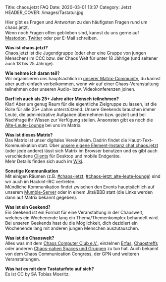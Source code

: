 Title: chaos.jetzt FAQ
Date: 2020-03-01 13:37
Category: Jetzt
HEADER_COVER: /images/Tastatur.jpg

Hier gibt es Fragen und Antworten zu den häufigsten Fragen rund um chaos.jetzt.  
Wenn noch Fragen offen geblieben sind, kannst du uns gerne auf [Mastodon](https://chaos.social/@jetzt),
[Twitter](https://twitter.com/chaos_jetzt) oder per E-Mail schreiben.


**Was ist chaos.jetzt?**  
Chaos.jetzt ist die Jugendgruppe (oder eher eine Gruppe von jungen Menschen) im CCC bzw. der Chaos Welt für unter 18 Jährige (und seltener auch 18 bis 25 Jährige).

**Wie nehme ich daran teil?**  
Wir organisieren uns hauptsächlich in [unserer Matrix-Community](https://matrix.to/#/+chaos.jetzt:chaos.jetzt),
du kannst aber auch einfach vorbeikommen, wenn wir auf einer Chaos-Veranstaltung teilnehmen
oder unseren Audio- bzw. Videokonferenzen joinen.

**Darf ich auch als 25+ Jahre alter Mensch teilnehmen?**  
Klar! Aber um genug Raum für die eigentliche Zielgruppe zu lassen, ist die Rolle für alle 25+ Jahre unterstützend. Unsere Geekends brauchen immer Leute, die administrative Aufgaben übernehmen bzw. gezielt und bei Nachfrage ihr Wissen zur Verfügung stellen. Ansonsten gibt es noch die [Alte-Leute-Lounge](https://matrix.to/#/#alte_leute_lounge:chaos.jetzt) bei uns im Matrix.

**Was ist dieses Matrix?**  
Das Matrix ist unser digitales Vereinsheim. Dadrin findet die Haupt-Text-Kommunikation statt.
Über [unsere eigene Element-Instanz chat.chaos.jetzt](https://chat.chaos.jetzt/) (oder jede andere) lässt sich Matrix im Browser benutzen und es gibt auch verschiedene [Clients](https://matrix.org/clients) für Desktop und mobile Endgeräte.  
Mehr Details finden sich auch im [Wiki](https://wiki.chaos.jetzt/dienste/matrix).

**Sonstige Kommunikation**  
Mit einigen Räumen (z.B. [#chaos-jetzt](ircs://irc.hackint.org:6697/chaos-jetzt),
[#chaos-jetzt_alte-leute-lounge](ircs://irc.hackint.org:6697/chaos-jetzt_alte-leute-lounge)) sind wir auch im Hackint-IRC vertreten.  
Mündliche Kommunikation findet zwischen den Events hauptsächlich auf unserem [Mumble-Server](https://mumble.chaos.jetzt/) 
oder in einem Jitsi/BBB statt (die Links werden dann auf Matrix bekannt gegeben).

**Was ist ein Geekend?**  
Ein Geekend ist ein Format für eine Veranstaltung in der Chaoswelt, welches ein Wochenende lang ein Thema/Themenkomplex behandelt wird.
Bei unseren Geekends hast du die Möglichkeit, dich dezidiert ein Wochenende lang mit anderen jungen Menschen auszutauschen.

**Was ist die Chaoswelt?**  
Alles was mit dem [Chaos Computer Club e.V.](https://www.ccc.de/), einzelnen [Erfas](https://www.ccc.de/de/club/erfas), [Chaostreffs](https://www.ccc.de/de/club/chaostreffs) oder anderen [Chaos-nahen Spaces und Gruppen](https://www.ccc.de/de/club/chaosfamily) zu tun hat. Auch bekannt von dem Chaos Communication Congress, der GPN und weiteren Veranstaltungen.

**Was hat es mit dem Tastaturfoto auf sich?**  
Es ist CC by SA Tobias Moeritz.
